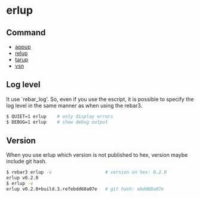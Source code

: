 erlup
========

## Command

- <a href="appup.md">appup</a>
- <a href="relup.md">relup</a>
- <a href="tarup.md">tarup</a>
- <a href="vsn.md">vsn</a>

## Log level

It use `rebar_log'.
So, even if you use the escript, it is possible to specify the log level in the same manner as when using the rebar3.

```bash
$ QUIET=1 erlup    # only display errors
$ DEBUG=1 erlup    # show debug output
```

## Version

When you use erlup which version is not published to hex, version maybe include git hash.

```bash
$ rebar3 erlup -v                    # version on hex: 0.2.0
erlup v0.2.0
$ erlup -v
erlup v0.2.0+build.3.refebdd68a07e   # git hash: ebdd68a07e
```
